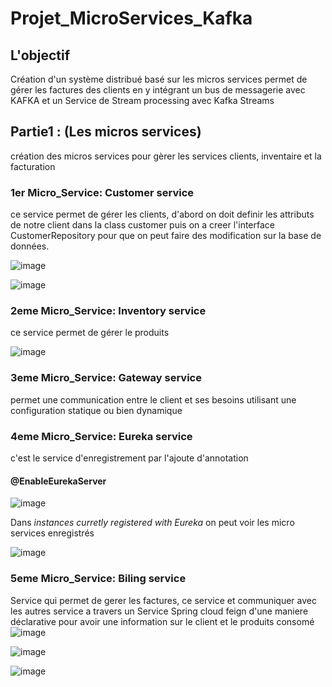 # Projet_MicroServices_Kafka

## L'objectif

Création d'un système  distribué basé sur les micros services permet de gérer les factures des clients en y intégrant un bus de messagerie avec KAFKA et un Service de Stream processing avec Kafka Streams

## Partie1 : (Les micros services)

création des micros services pour gèrer les services clients, inventaire et la facturation  

### 1er Micro_Service: Customer service

ce service permet de gérer les clients, d'abord on doit definir les attributs de notre client dans la class customer puis on a creer l'interface CustomerRepository pour que on peut faire des modification sur la base de données.

![image](https://user-images.githubusercontent.com/102171913/173146298-856775b7-6735-4dad-a6b1-0d2a14fa5636.png)

![image](https://user-images.githubusercontent.com/102171913/173150268-6cc164b5-c67a-41c4-b437-7e3f88b2815c.png)


### 2eme  Micro_Service: Inventory service

ce service permet de gérer le produits

![image](https://user-images.githubusercontent.com/102171913/173146470-bd673742-78ea-4c73-9df9-904ca917dded.png)

### 3eme  Micro_Service: Gateway service

permet une communication entre le client et ses besoins utilisant une configuration statique ou bien dynamique 

### 4eme  Micro_Service: Eureka service

c'est le service d'enregistrement par l'ajoute d'annotation 
#### @EnableEurekaServer

![image](https://user-images.githubusercontent.com/102171913/173151292-f7e2d880-29ea-4b80-903d-5329d8f0e9da.png)

Dans *instances curretly registered with Eureka* on peut voir les micro services enregistrés

![image](https://user-images.githubusercontent.com/102171913/173151569-dcf46274-ce50-4d09-a76f-7eb282d0dea3.png)

 
### 5eme  Micro_Service: Biling service

Service qui permet de gerer les factures, ce service et communiquer avec les autres service a travers un Service Spring cloud feign d'une maniere déclarative pour avoir une information 
sur le client et le produits consomé
![image](https://user-images.githubusercontent.com/102171913/173152321-f07875d9-3f4e-4617-bc62-8775fa45f514.png)

![image](https://user-images.githubusercontent.com/102171913/173152330-28c27906-09a4-4eee-adce-05f15870aa9c.png)

![image](https://user-images.githubusercontent.com/102171913/173152354-ff0d5b57-a9d0-43d0-9e53-f377e858c05c.png)


